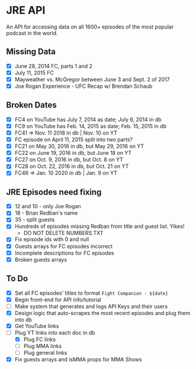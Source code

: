 # JRE API

An API for accessing data on all 1600+ episodes of the most popular podcast in the world.

## Missing Data

- [x] June 28, 2014 FC, parts 1 and 2
- [x] July 11, 2015 FC
- [x] Mayweather vs. McGregor between June 3 and Sept. 2 of 2017
- [x] Joe Rogan Experience - UFC Recap w/ Brendan Schaub

## Broken Dates

- [x] FC4 on YouTube has July 7, 2014 as date; July 6, 2014 in db
- [x] FC9 on YouTube has Feb. 14, 2015 as date; Feb. 15, 2015 in db
- [x] FC41 => Nov. 11 2018 in db | Nov. 10 on YT
- [x] FC episode on April 11, 2015 split into two parts?
- [x] FC21 on May 30, 2016 in db, but May 29, 2016 on YT
- [x] FC22 on June 19, 2016 in db, but June 18 on YT
- [x] FC27 on Oct. 9, 2016 in db, but Oct. 8 on YT
- [x] FC28 on Oct. 22, 2016 in db, but Oct. 21 on YT
- [x] FC46 => Jan. 10 2020 in db | Jan. 9 on YT

## JRE Episodes need fixing

- [x] 12 and 10 - only Joe Rogan
- [x] 18 - Brian Redban's name
- [x] 35 - split guests
- [x] Hundreds of episodes missing Redban from title and guest list. Yikes!
  - DO NOT DELETE NUMBERS.TXT
- [x] Fix episode ids with 0 and null
- [x] Guests arrays for FC episodes incorrect
- [x] Incomplete descriptions for FC episodes
- [x] Broken guests arrays

## To Do

- [x] Set all FC episodes' titles to format `Fight Companion - ${date}`
- [x] Begin front-end for API info/tutorial
- [ ] Make system that generates and logs API Keys and their users
- [x] Design logic that auto-scrapes the most recent episodes and plug them into db
- [x] Get YouTube links
- [ ] Plug YT links into each doc in db
  - [x] Plug FC links
  - [ ] Plug MMA links
  - [ ] Plug general links
- [x] Fix guests arrays and isMMA props for MMA Shows
